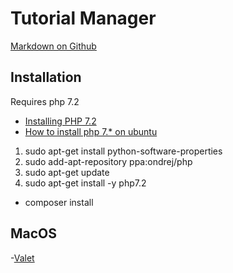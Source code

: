 # Tutorial Manager
[Markdown on Github](https://guides.github.com/features/mastering-markdown)

## Installation 
   Requires php 7.2


- [Installing PHP 7.2](https://www.colinodell.com/blog/201711/installing-php-72)
- [How to install php 7.* on ubuntu](https://tecadmin.net/install-php-7-on-ubuntu/)

1. sudo apt-get install python-software-properties
1. sudo add-apt-repository ppa:ondrej/php
1. sudo apt-get update
1. sudo apt-get install -y php7.2

- composer install

## MacOS
-[Valet](https://laravel.com/docs/5.7/valet)
